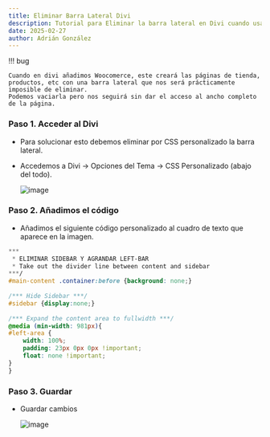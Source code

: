 ```yaml
---
title: Eliminar Barra Lateral Divi
description: Tutorial para Eliminar la barra lateral en Divi cuando usamos Woocomerce y no hay forma de eliminarla más que con CSS personalizado
date: 2025-02-27
author: Adrián González
---
```


!!! bug

    Cuando en divi añadimos Woocomerce, este creará las páginas de tienda, productos, etc con una barra lateral que nos será prácticamente imposible de eliminar.
    Podemos vaciarla pero nos seguirá sin dar el acceso al ancho completo de la página.

### Paso 1. Acceder al Divi

- Para solucionar esto debemos eliminar por CSS personalizado la barra lateral.
- Accedemos a Divi -> Opciones del Tema -> CSS Personalizado (abajo del todo).

  ![image](https://github.com/user-attachments/assets/fd4a35df-ef3d-4b1a-8ea5-5362d4c8f5e9)

### Paso 2. Añadimos el código

- Añadimos el siguiente código personalizado al cuadro de texto que aparece en la imagen.
```css
*** 
 * ELIMINAR SIDEBAR Y AGRANDAR LEFT-BAR
 * Take out the divider line between content and sidebar 
***/
#main-content .container:before {background: none;}
  
/*** Hide Sidebar ***/
#sidebar {display:none;}
  
/*** Expand the content area to fullwidth ***/
@media (min-width: 981px){
#left-area {
    width: 100%;
    padding: 23px 0px 0px !important;
    float: none !important;
}
}
```

### Paso 3. Guardar

- Guardar cambios

  ![image](https://github.com/user-attachments/assets/b7f2a638-d1d7-4747-937c-2ee26b248f9e)
